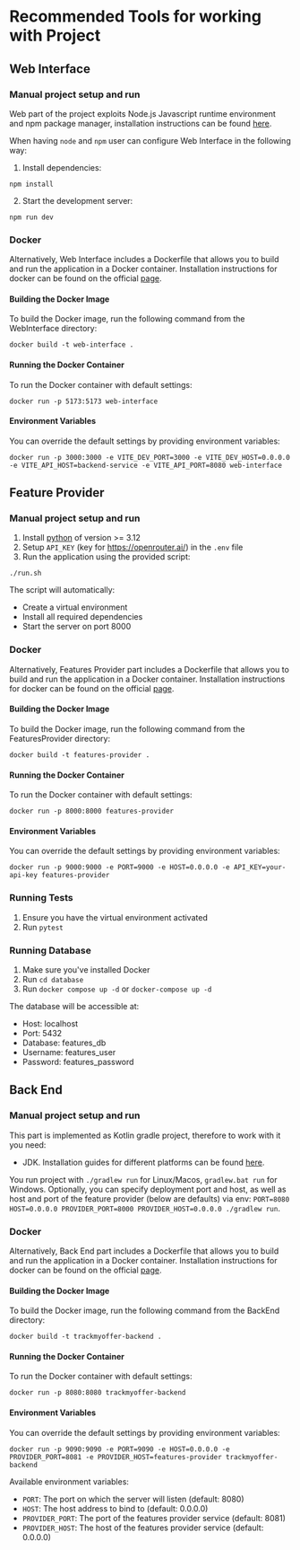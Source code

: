 # Recommended Tools for working with Project 

## Web Interface 

### Manual project setup and run

Web part of the project exploits Node.js Javascript runtime environment and npm package manager, installation instructions can be found [here](https://nodejs.org/en/download/).

When having `node` and `npm` user can configure Web Interface in the following way:

1. Install dependencies:
```
npm install
```
2. Start the development server:
```
npm run dev
```

### Docker 
Alternatively, Web Interface includes a Dockerfile that allows you to build and run the application in a Docker container.
Installation instructions for docker can be found on the official [page](https://docs.docker.com/engine/install/?utm_source=chatgpt.com).

#### Building the Docker Image

To build the Docker image, run the following command from the WebInterface directory:

```
docker build -t web-interface .
```

#### Running the Docker Container

To run the Docker container with default settings:

```
docker run -p 5173:5173 web-interface
```

#### Environment Variables

You can override the default settings by providing environment variables:

```
docker run -p 3000:3000 -e VITE_DEV_PORT=3000 -e VITE_DEV_HOST=0.0.0.0 -e VITE_API_HOST=backend-service -e VITE_API_PORT=8080 web-interface
```

## Feature Provider

### Manual project setup and run
1. Install [python](https://www.python.org/downloads/) of version >= 3.12
2. Setup `API_KEY` (key for https://openrouter.ai/) in the `.env` file
3. Run the application using the provided script:
```
./run.sh
```
The script will automatically:

* Create a virtual environment
* Install all required dependencies
* Start the server on port 8000

### Docker 
Alternatively, Features Provider part includes a Dockerfile that allows you to build and run the application in a Docker container.
Installation instructions for docker can be found on the official [page](https://docs.docker.com/engine/install/?utm_source=chatgpt.com).

#### Building the Docker Image

To build the Docker image, run the following command from the FeaturesProvider directory:

```
docker build -t features-provider .
```

#### Running the Docker Container

To run the Docker container with default settings:

```
docker run -p 8000:8000 features-provider
```

#### Environment Variables

You can override the default settings by providing environment variables:

```
docker run -p 9000:9000 -e PORT=9000 -e HOST=0.0.0.0 -e API_KEY=your-api-key features-provider
```

### Running Tests
1. Ensure you have the virtual environment activated
2. Run ```pytest```

### Running Database
1. Make sure you've installed Docker
2. Run ```cd database```
3. Run ```docker compose up -d``` or ```docker-compose up -d```

The database will be accessible at:
  * Host: localhost
  * Port: 5432
  * Database: features_db
  * Username: features_user
  * Password: features_password

## Back End

### Manual project setup and run
This part is implemented as Kotlin gradle project, therefore to work with it you need:
* JDK. Installation guides for different platforms can be found [here](https://docs.oracle.com/en/java/javase/21/install/overview-jdk-installation.html#GUID-8677A77F-231A-40F7-98B9-1FD0B48C346A__INSTALLINGTHEJDKANDJREONLINUX-E04E90B9).

You run project with `./gradlew run` for Linux/Macos, `gradlew.bat run` for Windows.
Optionally, you can specify deployment port and host, as well as host and port of the feature provider (below are defaults) via env: `PORT=8080 HOST=0.0.0.0 PROVIDER_PORT=8000 PROVIDER_HOST=0.0.0.0 ./gradlew run`. 

### Docker 
Alternatively, Back End part includes a Dockerfile that allows you to build and run the application in a Docker container.
Installation instructions for docker can be found on the official [page](https://docs.docker.com/engine/install/?utm_source=chatgpt.com).

#### Building the Docker Image

To build the Docker image, run the following command from the BackEnd directory:

```
docker build -t trackmyoffer-backend .
```

#### Running the Docker Container

To run the Docker container with default settings:

```
docker run -p 8080:8080 trackmyoffer-backend
```

#### Environment Variables

You can override the default settings by providing environment variables:

```
docker run -p 9090:9090 -e PORT=9090 -e HOST=0.0.0.0 -e PROVIDER_PORT=8081 -e PROVIDER_HOST=features-provider trackmyoffer-backend
```

Available environment variables:
- `PORT`: The port on which the server will listen (default: 8080)
- `HOST`: The host address to bind to (default: 0.0.0.0)
- `PROVIDER_PORT`: The port of the features provider service (default: 8081)
- `PROVIDER_HOST`: The host of the features provider service (default: 0.0.0.0)
